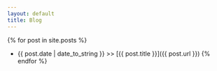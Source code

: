 ```yaml
---
layout: default
title: Blog
---
```


{% for post in site.posts %}
- {{ post.date | date_to_string }} >> [{{ post.title }}]({{ post.url }})
{% endfor %}
